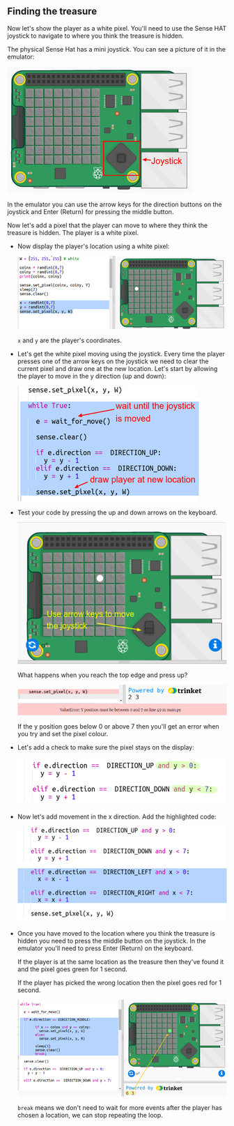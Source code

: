 ## Finding the treasure

Now let's show the player as a white pixel. You'll need to use the Sense HAT joystick to navigate to where you think the treasure is hidden.

The physical Sense Hat has a mini joystick. You can see a picture of it in the emulator:

![skærmbillede](images/treasure-joystick.png)

In the emulator you can use the arrow keys for the direction buttons on the joystick and Enter (Return) for pressing the middle button.

Now let's add a pixel that the player can move to where they think the treasure is hidden. The player is a white pixel.

+ Now display the player's location using a white pixel:
    
    ![skærmbillede](images/treasure-player.png)
    
    `x` and `y` are the player's coordinates.

+ Let's get the white pixel moving using the joystick. Every time the player presses one of the arrow keys on the joystick we need to clear the current pixel and draw one at the new location. Let's start by allowing the player to move in the y direction (up and down):
    
    ![skærmbillede](images/treasure-move-y.png)

+ Test your code by pressing the up and down arrows on the keyboard.
    
    ![skærmbillede](images/treasure-arrow-keys.png)
    
    What happens when you reach the top edge and press up?
    
    ![skærmbillede](images/treasure-error.png)
    
    If the y position goes below 0 or above 7 then you'll get an error when you try and set the pixel colour.

+ Let's add a check to make sure the pixel stays on the display:
    
    ![skærmbillede](images/treasure-move-check.png)

+ Now let's add movement in the x direction. Add the highlighted code:
    
    ![skærmbillede](images/treasure-move.png)

+ Once you have moved to the location where you think the treasure is hidden you need to press the middle button on the joystick. In the emulator you'll need to press Enter (Return) on the keyboard.
    
    If the player is at the same location as the treasure then they've found it and the pixel goes green for 1 second.
    
    If the player has picked the wrong location then the pixel goes red for 1 second.
    
    ![skærmbillede](images/treasure-check.png)
    
    `break` means we don't need to wait for more events after the player has chosen a location, we can stop repeating the loop.